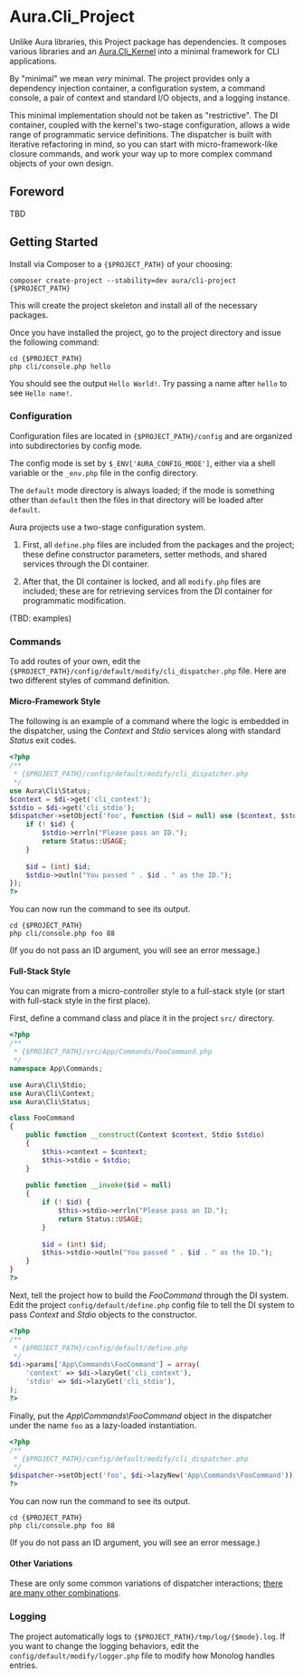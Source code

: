 # Aura.Cli_Project

Unlike Aura libraries, this Project package has dependencies. It composes
various libraries and an [Aura.Cli_Kernel][] into a minimal framework for
CLI applications.

By "minimal" we mean *very* minimal. The project provides only a dependency
injection container, a configuration system, a command console, a pair of
context and standard I/O objects, and a logging instance.

This minimal implementation should not be taken as "restrictive". The DI
container, coupled with the kernel's two-stage configuration, allows a wide
range of programmatic service definitions. The dispatcher is built with
iterative refactoring in mind, so you can start with micro-framework-like
closure commands, and work your way up to more complex command objects of your
own design.

[Aura.Cli_Kernel]: https://github.com/auraphp/Aura.Cli_Kernel

## Foreword

TBD

## Getting Started

Install via Composer to a `{$PROJECT_PATH}` of your choosing:

    composer create-project --stability=dev aura/cli-project {$PROJECT_PATH}
    
This will create the project skeleton and install all of the necessary
packages.

Once you have installed the project, go to the project directory and issue
the following command:

    cd {$PROJECT_PATH}
    php cli/console.php hello

You should see the output `Hello World!`. Try passing a name after `hello` to
see `Hello name!`.

### Configuration

Configuration files are located in `{$PROJECT_PATH}/config` and are organized
into subdirectories by config mode.

The config mode is set by `$_ENV['AURA_CONFIG_MODE']`, either via a shell
variable or the `_env.php` file in the config directory.

The `default` mode directory is always loaded; if the mode is something other
than `default` then the files in that directory will be loaded after `default`.

Aura projects use a two-stage configuration system.

1. First, all `define.php` files are included from the packages and the
project; these define constructor parameters, setter methods, and shared
services through the DI container.

2. After that, the DI container is locked, and all `modify.php` files are
included; these are for retrieving services from the DI container for
programmatic modification.

(TBD: examples)

### Commands

To add routes of your own, edit the
`{$PROJECT_PATH}/config/default/modify/cli_dispatcher.php` file. Here are two
different styles of command definition.

#### Micro-Framework Style

The following is an example of a command where the logic is embedded in the
dispatcher, using the _Context_ and _Stdio_ services along with standard
_Status_ exit codes.

```php
<?php
/**
 * {$PROJECT_PATH}/config/default/modify/cli_dispatcher.php
 */
use Aura\Cli\Status;
$context = $di->get('cli_context');
$stdio = $di->get('cli_stdio');
$dispatcher->setObject('foo', function ($id = null) use ($context, $stdio) {
    if (! $id) {
        $stdio->errln("Please pass an ID.");
        return Status::USAGE;
    }
    
    $id = (int) $id;
    $stdio->outln("You passed " . $id . " as the ID.");
});
?>
```

You can now run the command to see its output.

    cd {$PROJECT_PATH}
    php cli/console.php foo 88

(If you do not pass an ID argument, you will see an error message.)

#### Full-Stack Style

You can migrate from a micro-controller style to a full-stack style (or start
with full-stack style in the first place).

First, define a command class and place it in the project `src/` directory.

```php
<?php
/**
 * {$PROJECT_PATH}/src/App/Commands/FooCommand.php
 */
namespace App\Commands;

use Aura\Cli\Stdio;
use Aura\Cli\Context;
use Aura\Cli\Status;

class FooCommand
{
    public function __construct(Context $context, Stdio $stdio)
    {
        $this->context = $context;
        $this->stdio = $stdio;
    }
    
    public function __invoke($id = null)
    {
        if (! $id) {
            $this->stdio->errln("Please pass an ID.");
            return Status::USAGE;
        }
    
        $id = (int) $id;
        $this->stdio->outln("You passed " . $id . " as the ID.");
    }
}
?>
```

Next, tell the project how to build the _FooCommand_ through the DI
system. Edit the project `config/default/define.php` config file to tell the
DI system to pass _Context_ and _Stdio_ objects to the constructor.

```php
<?php
/**
 * {$PROJECT_PATH}/config/default/define.php
 */
$di->params['App\Commands\FooCommand'] = array(
    'context' => $di->lazyGet('cli_context'),
    'stdio' => $di->lazyGet('cli_stdio'),
);
?>
```

Finally, put the _App\Commands\FooCommand_ object in the dispatcher under the
name `foo` as a lazy-loaded instantiation.

```php
<?php
/**
 * {$PROJECT_PATH}/config/default/modify/cli_dispatcher.php
 */
$dispatcher->setObject('foo', $di->lazyNew('App\Commands\FooCommand'));
?>
```

You can now run the command to see its output.

    cd {$PROJECT_PATH}
    php cli/console.php foo 88

(If you do not pass an ID argument, you will see an error message.)

#### Other Variations

These are only some common variations of dispatcher interactions;
[there are many other combinations][].

[there are many other combinations]: https://github.com/auraphp/Aura.Dispatcher/tree/develop-2#refactoring-to-architecture-changes


### Logging

The project automatically logs to `{$PROJECT_PATH}/tmp/log/{$mode}.log`. If
you want to change the logging behaviors, edit the
`config/default/modify/logger.php` file to modify how Monolog handles entries.
